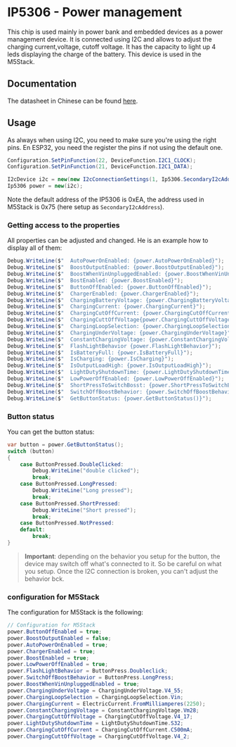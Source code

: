 # IP5306 - Power management

This chip is used mainly in power bank and embedded devices as a power management device. It is connected using I2C and allows to adjust the charging current,voltage, cutoff voltage. It has the capacity to light up 4 leds displaying the charge of the battery. This device is used in the M5Stack.

## Documentation

The datasheet in Chinese can be found [here](https://github.com/m5stack/M5-Schematic/blob/master/Core/IIC_IP5306_REG_V1.4.pdf).

## Usage

As always when using I2C, you need to make sure you're using the right pins. En ESP32, you need the register the pins if not using the default one.

```csharp
Configuration.SetPinFunction(22, DeviceFunction.I2C1_CLOCK);
Configuration.SetPinFunction(21, DeviceFunction.I2C1_DATA);

I2cDevice i2c = new(new I2cConnectionSettings(1, Ip5306.SecondaryI2cAddress));
Ip5306 power = new(i2c);
```

Note the default address of the IP5306 is 0xEA, the address used in M5Stack is 0x75 (here setup as `SecondaryI2cAddress`).

### Getting access to the properties

All properties can be adjusted and changed. He is an example how to display all of them:

```csharp
Debug.WriteLine($"  AutoPowerOnEnabled: {power.AutoPowerOnEnabled}");
Debug.WriteLine($"  BoostOutputEnabled: {power.BoostOutputEnabled}");
Debug.WriteLine($"  BoostWhenVinUnpluggedEnabled: {power.BoostWhenVinUnpluggedEnabled}");
Debug.WriteLine($"  BostEnabled: {power.BoostEnabled}");
Debug.WriteLine($"  ButtonOffEnabled: {power.ButtonOffEnabled}");
Debug.WriteLine($"  ChargerEnabled: {power.ChargerEnabled}");
Debug.WriteLine($"  ChargingBatteryVoltage: {power.ChargingBatteryVoltage}");
Debug.WriteLine($"  ChargingCurrent: {power.ChargingCurrent}");
Debug.WriteLine($"  ChargingCutOffCurrent: {power.ChargingCutOffCurrent}");
Debug.WriteLine($"  ChargingCuttOffVoltage{power.ChargingCuttOffVoltage}");
Debug.WriteLine($"  ChargingLoopSelection: {power.ChargingLoopSelection}");
Debug.WriteLine($"  ChargingUnderVoltage: {power.ChargingUnderVoltage}");
Debug.WriteLine($"  ConstantChargingVoltage: {power.ConstantChargingVoltage}");
Debug.WriteLine($"  FlashLightBehavior {power.FlashLightBehavior}");
Debug.WriteLine($"  IsBatteryFull: {power.IsBatteryFull}");
Debug.WriteLine($"  IsCharging: {power.IsCharging}");
Debug.WriteLine($"  IsOutputLoadHigh: {power.IsOutputLoadHigh}");
Debug.WriteLine($"  LightDutyShutdownTime: {power.LightDutyShutdownTime}");
Debug.WriteLine($"  LowPowerOffEnabled: {power.LowPowerOffEnabled}");
Debug.WriteLine($"  ShortPressToSwitchBosst: {power.ShortPressToSwitchBosst}");
Debug.WriteLine($"  SwitchOffBoostBehavior: {power.SwitchOffBoostBehavior}");
Debug.WriteLine($"  GetButtonStatus: {power.GetButtonStatus()}");
```

### Button status

You can get the button status:

```csharp
var button = power.GetButtonStatus();
switch (button)
{
    case ButtonPressed.DoubleClicked:
        Debug.WriteLine("double clicked");
        break;
    case ButtonPressed.LongPressed:
        Debug.WriteLine("Long pressed");
        break;
    case ButtonPressed.ShortPressed:
        Debug.WriteLine("Short pressed");
        break;
    case ButtonPressed.NotPressed:
    default:
        break;
}
```

> **Important**: depending on the behavior you setup for the button, the device may switch off what's connected to it. So be careful on what you setup. Once the I2C connection is broken, you can't adjust the behavior bck.

### configuration for M5Stack

The configuration for M5Stack is the following:

```csharp
// Configuration for M5Stack
power.ButtonOffEnabled = true;
power.BoostOutputEnabled = false;
power.AutoPowerOnEnabled = true;
power.ChargerEnabled = true;
power.BoostEnabled = true;
power.LowPowerOffEnabled = true;
power.FlashLightBehavior = ButtonPress.Doubleclick;
power.SwitchOffBoostBehavior = ButtonPress.LongPress;
power.BoostWhenVinUnpluggedEnabled = true;
power.ChargingUnderVoltage = ChargingUnderVoltage.V4_55;
power.ChargingLoopSelection = ChargingLoopSelection.Vin;
power.ChargingCurrent = ElectricCurrent.FromMilliamperes(2250);
power.ConstantChargingVoltage = ConstantChargingVoltage.Vm28;
power.ChargingCuttOffVoltage = ChargingCutOffVoltage.V4_17;
power.LightDutyShutdownTime = LightDutyShutdownTime.S32;
power.ChargingCutOffCurrent = ChargingCutOffCurrent.C500mA;
power.ChargingCuttOffVoltage = ChargingCutOffVoltage.V4_2;
 ```
 